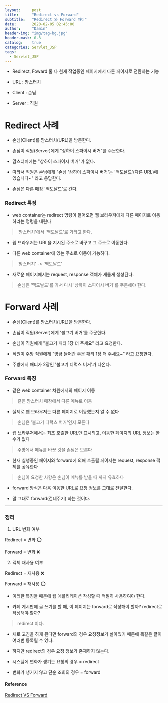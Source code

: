 ```yaml
---
layout:     post
title:      "Redirect vs Forward"
subtitle:   "Redirect 와 Forward 차이"
date:       2020-02-05 02:45:00
author:     "Damin"
header-img: "img/tag-bg.jpg"
header-mask: 0.3
catalog:    true
categories: Servlet_JSP
tags:
  - Servlet_JSP
---
```


- Redirect, Foward 둘 다 현재 작업중인 페이지에서 다른 페이지로 전환하는 기능

- URL : 맘스터치

- Client : 손님

- Server : 직원

# Redirect 사례

- 손님(Client)를 맘스터치(URL)을 방문한다.

- 손님이 직원(Server)에게 "상하이 스파이시 버거"를 주문한다.

- 맘스터치에는 "상하이 스파이시 버거"가 없다.

- 따라서 직원은 손님에게 "손님 '상하이 스파이시 버거'는 '맥도날드'(다른 URL)에 있습니다~" 라고 응답한다.

- 손님은 다른 매장 '맥도날드'로 간다.

### Redirect 특징

- web container는 redirect 명령이 들어오면 웹 브라우저에게 다른 페이지로 이동하라는 명령을 내린다

> '맘스터치'에서 '맥도날드'로 가라고 한다.

- 웹 브라우저는 URL을 지시된 주소로 바꾸고 그 주소로 이동한다.

- 다른 web container에 있는 주소로 이동이 가능하다.

> '맘스터치' -> '맥도날드'

- 새로운 페이지에서는 request, response 객체가 새롭게 생성된다.

> 손님은 '맥도날드'를 가서 다시 '상하이 스파이시 버거'를 주문해야 한다.


# Forward 사례

- 손님(Client)를 맘스터치(URL)을 방문한다.

- 손님이 직원(Server)에게 '불고기 버거'를 주문한다.

- 손님이 직원에게 "불고기 패티 1장 더 주세요" 라고 요청한다.

- 직원이 주방 직원에게 "방금 들어간 주문 패티 1장 더 주세요~" 라고 요청한다.

- 주방에서 패티가 2장인 '불고기 디럭스 버거'가 나온다.

### Forward 특징

- 같은 web container 차원에서의 페이지 이동 

> 같은 맘스터치 매장에서 다른 메뉴로 이동

- 실제로 웹 브라우저는 다른 페이지로 이동했는지 알 수 없다

> 손님은 '불고기 디럭스 버거'인지 모른다

- 웹 브라우저에서는 최초 호출한 URL만 표시되고, 이동한 페이지의 URL 정보는 볼 수가 없다

> 주방에서 메뉴를 바꾼 것을 손님은 모른다

- 현재 실행중인 페이지와 forward에 의해 호출될 페이지는 request, response 객체를 공유한다 

> 손님이 요청한 사항은 손님이 메뉴를 받을 때 까지 유효하다

- forward 방식은 다음 이동한 URL로 요청 정보를 그대로 전달한다.

- 말 그대로 forward(건네주기) 하는 것이다.

---

### 정리

1. URL 변화 여부

Redirect = 변화 ⭕

Forward = 변화 ❌

2. 객체 재사용 여부

Redirect = 재사용 ❌

Forward = 재사용 ⭕

- 이러한 특징들 때문에 웹 애플리케이션 작성할 때 적절히 사용하여야 한다.

- 카페 게시판에 글 쓰기를 할 때, 이 페이지는 forward로 작성해야 할까? redirect로 작성해야 할까?

> redirect 이다.

- 새로 고침을 하게 된다면 forward의 경우 요청정보가 살아있기 때문에 똑같은 글이 여러번 등록될 수 있다.

- 하지만 redirect의 경우 요청 정보가 존재하지 않는다.

- 시스템에 변화가 생기는 요청의 경우 = redirect

- 변화가 생기지 않고 단순 조회의 경우 = forward

#### Reference

[Redirect VS Forward](https://doublesprogramming.tistory.com/63)
